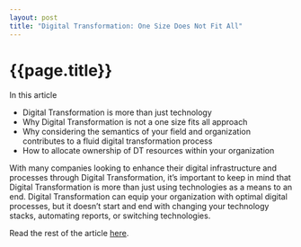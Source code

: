```yaml
---
layout: post
title: "Digital Transformation: One Size Does Not Fit All"
---
```

{{page.title}}
================

In this article

* Digital Transformation is more than just technology 
* Why Digital Transformation is not a one size fits all approach
* Why considering the semantics of your field and organization contributes to a fluid digital transformation process
* How to allocate ownership of DT resources within your organization

With many companies looking to enhance their digital infrastructure and processes through Digital Transformation, it’s important to keep in mind that Digital Transformation is more than just using technologies as a means to an end. Digital Transformation can equip your organization with optimal digital processes, but it doesn’t start and end with changing your technology stacks, automating reports, or switching technologies. 

Read the rest of the article [here](https://www.growthaccelerationpartners.com/blog/digital-transformation-one-size-does-not-fit-all).
